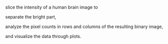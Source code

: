 slice the intensity of a human brain image to 

separate the bright part, 

analyze the pixel counts in rows and columns of the resulting binary image, 

and visualize the data through plots.
